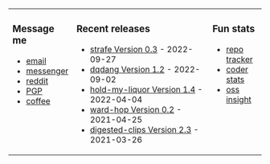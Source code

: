 ###

<!-- ![Build README](https://github.com/dqdang/dqdang/workflows/Build%20README/badge.svg) -->

<table><tr><td valign="top" width="25%">

### Message me
* [email](mailto:dqdang17@gmail.com)
* [messenger](https://www.m.me/dqdang1)
* [reddit](https://www.reddit.com/user/outsidefarmland)
* [PGP](https://raw.githubusercontent.com/dqdang/dqdang.github.io/master/derek-dang.asc)
* [coffee](https://www.buymeacoffee.com/dqdang)

</td><td valign="top" width="54%">

### Recent releases
<!-- recent_releases starts -->
* [strafe Version 0.3](https://github.com/dqdang/strafe/releases/tag/v0.3) - 2022-09-27
* [dqdang Version 1.2](https://github.com/dqdang/dqdang/releases/tag/v1.2) - 2022-09-02
* [hold-my-liquor Version 1.4](https://github.com/dqdang/hold-my-liquor/releases/tag/v1.4) - 2022-04-04
* [ward-hop Version 0.2](https://github.com/dqdang/ward-hop/releases/tag/v0.2) - 2021-04-25
* [digested-clips Version 2.3](https://github.com/dqdang/digested-clips/releases/tag/v2.3) - 2021-03-26
<!-- recent_releases ends -->

</td><td valign="top" width="21%">

### Fun stats
* [repo tracker](https://repo-tracker.com/r/gh/dqdang/dqdang)
* [coder stats](https://coderstats.net/github/#dqdang)
* [oss insight](https://ossinsight.io/analyze/dqdang)
</td></tr></table>
